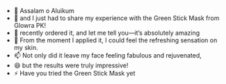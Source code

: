 - 👋 Assalam o Aluikum
- 👀 and I just had to share my experience with the Green Stick Mask from Glowra PK!
- 🌱 recently ordered it, and let me tell you—it’s absolutely amazing
- 💞️ From the moment I applied it, I could feel the refreshing sensation on my skin.
- 📫 Not only did it leave my face feeling fabulous and rejuvenated,
- 😄  but the results were truly impressive!
- ⚡ Have you tried the Green Stick Mask yet

<!---
Share your thoughts below!
--->
